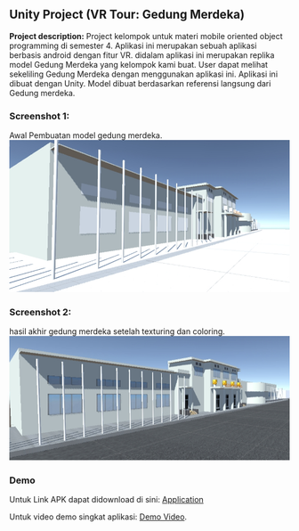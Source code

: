 ## Unity Project (VR Tour: Gedung Merdeka)

**Project description:** Project kelompok untuk materi mobile oriented object programming di semester 4. Aplikasi ini merupakan sebuah aplikasi berbasis android dengan fitur VR. didalam aplikasi ini merupakan replika model Gedung Merdeka yang kelompok kami buat. User dapat melihat sekeliling Gedung Merdeka dengan menggunakan aplikasi ini. Aplikasi ini dibuat dengan Unity. Model dibuat berdasarkan referensi langsung dari Gedung merdeka.

### Screenshot 1:

Awal Pembuatan model gedung merdeka.
<img src="../images/vr.jpg?raw=true"/>

### Screenshot 2:
hasil akhir gedung merdeka setelah texturing dan coloring.
<img src="../images/vr1.jpg?raw=true"/>


### Demo

Untuk Link APK dapat didownload di sini: [Application](https://drive.google.com/file/d/1OLvrnI1EPD-b-7w64ymhSD9LBDl7Pc-M/view?usp=sharing)

Untuk video demo singkat aplikasi: [Demo Video](https://drive.google.com/file/d/1QnBriclchis0Qr9IfRoKqFAhUxvNM57Y/view?usp=sharing).
